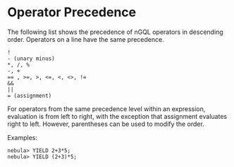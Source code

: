 # Operator Precedence

The following list shows the precedence of nGQL operators in descending order. Operators on a line have the same precedence.

```ngql
!
- (unary minus)
*, /, %
-, +
== , >=, >, <=, <, <>, !=
&&
||
= (assignment)
```

For operators from the same precedence level within an expression, evaluation is from left to right, with the exception that assignment evaluates right to left. However, parentheses can be used to modify the order.

Examples:

```ngql
nebula> YIELD 2+3*5;
nebula> YIELD (2+3)*5;
```
